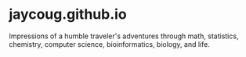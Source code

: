 # jaycoug.github.io
Impressions of a humble traveler's adventures through math, statistics, chemistry, computer science, bioinformatics, biology, and life.

